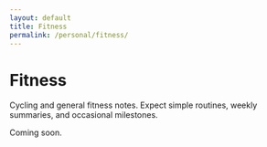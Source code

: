```yaml
---
layout: default
title: Fitness
permalink: /personal/fitness/
---
```


# Fitness

Cycling and general fitness notes. Expect simple routines, weekly summaries, and occasional milestones.

Coming soon.

